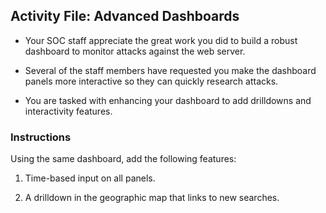 ## Activity File: Advanced Dashboards

- Your SOC staff appreciate the great work you did to build a robust dashboard to monitor attacks against the web server. 

- Several of the staff members have requested you make the dashboard panels more interactive so they can quickly research attacks.

- You are tasked with enhancing your dashboard to add drilldowns and interactivity features.

### Instructions

Using the same dashboard, add the following features:

1. Time-based input on all panels.

2. A drilldown in the geographic map that links to new searches.
